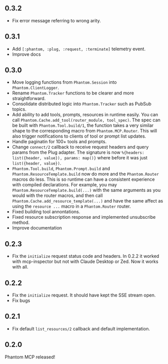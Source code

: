 ## 0.3.2

- Fix error message referring to wrong arity.

## 0.3.1

- Add `[:phantom, :plug, :request, :terminate]` telemetry event.
- Improve docs

## 0.3.0

- Move logging functions from `Phantom.Session` into `Phantom.ClientLogger`.
- Rename `Phantom.Tracker` functions to be clearer and more straightforward.
- Consolidate distributed logic into `Phantom.Tracker` such as PubSub topics.
- Add ability to add tools, prompts, resources in runtime easily. You can call
  `Phantom.Cache.add_tool(router_module, tool_spec)`. The spec can be built with
  `Phantom.Tool.build/1`, the function takes a very similar shape to the corresponding macro from `Phantom.MCP.Router`. This will also trigger notifications to clients of tool or prompt list updates.
- Handle paginatin for 100+ tools and prompts.
- Change `connect/2` callback to receive request headers and query params from the Plug adapter. The signature is now `%{headers: list({header, value}), params: map()}` where before it was just `list({header, value})`.
- `Phantom.Tool.build`, `Phantom.Prompt.build` and `Phantom.ResourceTemplate.build` now do more and the `Phantom.Router` macros do less. This is so runtime can have a consistent experience with compiled declarations. For example, you may `Phantom.ResourceTemplate.build(...)` with the same arguments as you would with the router macros, and then call `Phantom.Cache.add_resource_template(...)` and have the same affect as using the `resource ...` macro in a `Phantom.Router` router.
- Fixed building tool annontations.
- Fixed resource subscription response and implemented unsubscribe method.
- Improve documentation

## 0.2.3

- Fix the `initialize` request status code and headers. In 0.2.2 it worked
with mcp-inspector but not with Claude Desktop or Zed. Now it works with all.

## 0.2.2

- Fix the `initialize` request. It should have kept the SSE stream open.
- Fix bugs

## 0.2.1

- Fix default `list_resources/2` callback and default implementation.

## 0.2.0

Phantom MCP released!
